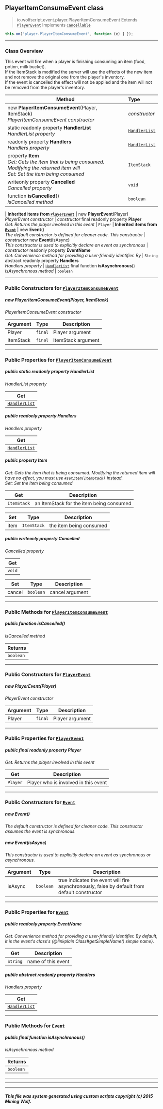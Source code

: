 ## PlayerItemConsumeEvent __class__

>io.wolfscript.event.player.PlayerItemConsumeEvent
>Extends [`PlayerEvent`](PlayerEvent.md)
>Implements [`Cancellable`](../Cancellable.md)
``` javascript
this.on('player.PlayerItemConsumeEvent', function (e) { });
```


---

### Class Overview

This event will fire when a player is finishing consuming an item (food, potion, milk bucket). <br> If the ItemStack is modified the server will use the effects of the new item and not remove the original one from the player's inventory. <br> If the event is cancelled the effect will not be applied and the item will not be removed from the player's inventory.

Method | Type   
--- | :--- 
new __PlayerItemConsumeEvent__(Player, ItemStack) <br> _PlayerItemConsumeEvent constructor_ | _constructor_
static readonly property __HandlerList__ <br> _HandlerList property_ | [`HandlerList`](../HandlerList.md)
 readonly property __Handlers__ <br> _Handlers property_ | [`HandlerList`](../HandlerList.md)
  property __Item__ <br> _Get: Gets the item that is being consumed. Modifying the returned item will<br>Set: Set the item being consumed_ | `ItemStack`
 writeonly property __Cancelled__ <br> _Cancelled property_ | `void`
 function __isCancelled__() <br> _isCancelled method_ | `boolean`
 |
__Inherited items from [`PlayerEvent`](PlayerEvent.md)__ |
new __PlayerEvent__(Player) <br> _PlayerEvent constructor_ | _constructor_
final readonly property __Player__ <br> _Get: Returns the player involved in this event_ | `Player`
 |
__Inherited items from [`Event`](../Event.md)__ |
new __Event__() <br> _The default constructor is defined for cleaner code. This constructor_ | _constructor_
new __Event__(isAsync) <br> _This constructor is used to explicitly declare an event as synchronous_ | _constructor_
 readonly property __EventName__ <br> _Get: Convenience method for providing a user-friendly identifier. By_ | `String`
abstract readonly property __Handlers__ <br> _Handlers property_ | [`HandlerList`](../HandlerList.md)
final function __isAsynchronous__() <br> _isAsynchronous method_ | `boolean`







---

### Public Constructors for [`PlayerItemConsumeEvent`](PlayerItemConsumeEvent.md)

##### <a id='playeritemconsumeevent'></a>new __PlayerItemConsumeEvent__(Player, ItemStack) 

_PlayerItemConsumeEvent constructor_

Argument | Type | Description  
--- | --- | --- 
Player | `final` | Player argument
ItemStack | `final` | ItemStack argument

---

### Public Properties for [`PlayerItemConsumeEvent`](PlayerItemConsumeEvent.md)

##### <a id='handlerlist'></a>public static readonly property __HandlerList__

_HandlerList property_

Get | 
--- | 
[`HandlerList`](../HandlerList.md) |



##### <a id='handlers'></a>public  readonly property __Handlers__

_Handlers property_

Get | 
--- | 
[`HandlerList`](../HandlerList.md) |



##### <a id='item'></a>public   property __Item__

_Get: Gets the item that is being consumed. Modifying the returned item will have no effect, you must use `#setItem(ItemStack)` instead.<br>Set: Set the item being consumed_

Get | Description
--- | --- 
`ItemStack` | an ItemStack for the item being consumed

Set | Type | Description  
--- | --- | --- 
item | `ItemStack` | the item being consumed


##### <a id='cancelled'></a>public  writeonly property __Cancelled__

_Cancelled property_

Get | 
--- | 
`void` |

Set | Type | Description  
--- | --- | --- 
cancel | `boolean` | cancel argument


---

### Public Methods for [`PlayerItemConsumeEvent`](PlayerItemConsumeEvent.md)

##### <a id='iscancelled'></a>public  function __isCancelled__()

_isCancelled method_

Returns | 
--- | 
`boolean` |


---
### Public Constructors for [`PlayerEvent`](PlayerEvent.md)

##### <a id='playerevent'></a>new __PlayerEvent__(Player) 

_PlayerEvent constructor_

Argument | Type | Description  
--- | --- | --- 
Player | `final` | Player argument

---

### Public Properties for [`PlayerEvent`](PlayerEvent.md)

##### <a id='player'></a>public final readonly property __Player__

_Get: Returns the player involved in this event_

Get | Description
--- | --- 
`Player` | Player who is involved in this event



---
### Public Constructors for [`Event`](../Event.md)

##### <a id='event'></a>new __Event__() 

_The default constructor is defined for cleaner code. This constructor assumes the event is synchronous._


##### <a id='event'></a>new __Event__(isAsync) 

_This constructor is used to explicitly declare an event as synchronous or asynchronous._

Argument | Type | Description  
--- | --- | --- 
isAsync | `boolean` | true indicates the event will fire asynchronously, false by default from default constructor

---

### Public Properties for [`Event`](../Event.md)

##### <a id='eventname'></a>public  readonly property __EventName__

_Get: Convenience method for providing a user-friendly identifier. By default, it is the event's class's {@linkplain Class#getSimpleName() simple name}._

Get | Description
--- | --- 
`String` | name of this event



##### <a id='handlers'></a>public abstract readonly property __Handlers__

_Handlers property_

Get | 
--- | 
[`HandlerList`](../HandlerList.md) |



---

### Public Methods for [`Event`](../Event.md)

##### <a id='isasynchronous'></a>public final function __isAsynchronous__()

_isAsynchronous method_

Returns | 
--- | 
`boolean` |


---


---


---


##### This file was system generated using custom scripts copyright (c) 2015 Mining Wolf.
	

